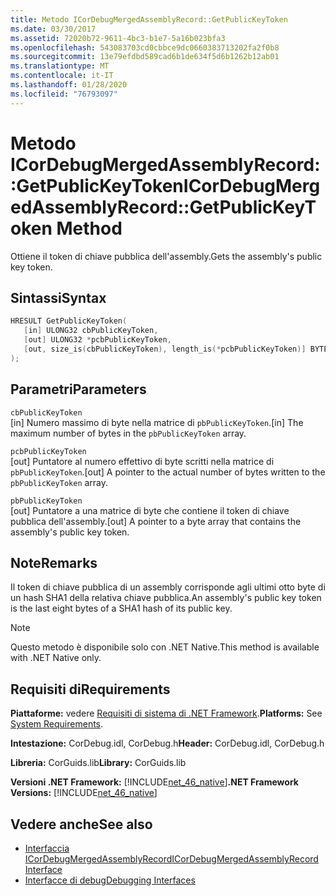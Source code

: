 ```yaml
---
title: Metodo ICorDebugMergedAssemblyRecord::GetPublicKeyToken
ms.date: 03/30/2017
ms.assetid: 72020b72-9611-4bc3-b1e7-5a16b023bfa3
ms.openlocfilehash: 543083703cd0cbbce9dc0660383713202fa2f0b8
ms.sourcegitcommit: 13e79efdbd589cad6b1de634f5d6b1262b12ab01
ms.translationtype: MT
ms.contentlocale: it-IT
ms.lasthandoff: 01/28/2020
ms.locfileid: "76793097"
---
```

# <a name="icordebugmergedassemblyrecordgetpublickeytoken-method"></a><span data-ttu-id="c7d45-102">Metodo ICorDebugMergedAssemblyRecord::GetPublicKeyToken</span><span class="sxs-lookup"><span data-stu-id="c7d45-102">ICorDebugMergedAssemblyRecord::GetPublicKeyToken Method</span></span>
<span data-ttu-id="c7d45-103">Ottiene il token di chiave pubblica dell'assembly.</span><span class="sxs-lookup"><span data-stu-id="c7d45-103">Gets the assembly's public key token.</span></span>  
  
## <a name="syntax"></a><span data-ttu-id="c7d45-104">Sintassi</span><span class="sxs-lookup"><span data-stu-id="c7d45-104">Syntax</span></span>  
  
```cpp  
HRESULT GetPublicKeyToken(  
   [in] ULONG32 cbPublicKeyToken,   
   [out] ULONG32 *pcbPublicKeyToken,   
   [out, size_is(cbPublicKeyToken), length_is(*pcbPublicKeyToken)] BYTE pbPublicKeyToken[]  
);  
```  
  
## <a name="parameters"></a><span data-ttu-id="c7d45-105">Parametri</span><span class="sxs-lookup"><span data-stu-id="c7d45-105">Parameters</span></span>  
 `cbPublicKeyToken`  
 <span data-ttu-id="c7d45-106">[in] Numero massimo di byte nella matrice di `pbPublicKeyToken`.</span><span class="sxs-lookup"><span data-stu-id="c7d45-106">[in] The maximum number of bytes in the `pbPublicKeyToken` array.</span></span>  
  
 `pcbPublicKeyToken`  
 <span data-ttu-id="c7d45-107">[out] Puntatore al numero effettivo di byte scritti nella matrice di `pbPublicKeyToken`.</span><span class="sxs-lookup"><span data-stu-id="c7d45-107">[out] A pointer to the actual number of bytes written to the `pbPublicKeyToken` array.</span></span>  
  
 `pbPublicKeyToken`  
 <span data-ttu-id="c7d45-108">[out] Puntatore a una matrice di byte che contiene il token di chiave pubblica dell'assembly.</span><span class="sxs-lookup"><span data-stu-id="c7d45-108">[out] A pointer to a byte array that contains the assembly's public key token.</span></span>  
  
## <a name="remarks"></a><span data-ttu-id="c7d45-109">Note</span><span class="sxs-lookup"><span data-stu-id="c7d45-109">Remarks</span></span>  
 <span data-ttu-id="c7d45-110">Il token di chiave pubblica di un assembly corrisponde agli ultimi otto byte di un hash SHA1 della relativa chiave pubblica.</span><span class="sxs-lookup"><span data-stu-id="c7d45-110">An assembly's public key token is the last eight bytes of a SHA1 hash of its public key.</span></span>  
  
> [!NOTE]
> <span data-ttu-id="c7d45-111">Questo metodo è disponibile solo con .NET Native.</span><span class="sxs-lookup"><span data-stu-id="c7d45-111">This method is available with .NET Native only.</span></span>  
  
## <a name="requirements"></a><span data-ttu-id="c7d45-112">Requisiti di</span><span class="sxs-lookup"><span data-stu-id="c7d45-112">Requirements</span></span>  
 <span data-ttu-id="c7d45-113">**Piattaforme:** vedere [Requisiti di sistema di .NET Framework](../../../../docs/framework/get-started/system-requirements.md).</span><span class="sxs-lookup"><span data-stu-id="c7d45-113">**Platforms:** See [System Requirements](../../../../docs/framework/get-started/system-requirements.md).</span></span>  
  
 <span data-ttu-id="c7d45-114">**Intestazione:** CorDebug.idl, CorDebug.h</span><span class="sxs-lookup"><span data-stu-id="c7d45-114">**Header:** CorDebug.idl, CorDebug.h</span></span>  
  
 <span data-ttu-id="c7d45-115">**Libreria:** CorGuids.lib</span><span class="sxs-lookup"><span data-stu-id="c7d45-115">**Library:** CorGuids.lib</span></span>  
  
 <span data-ttu-id="c7d45-116">**Versioni .NET Framework:** [!INCLUDE[net_46_native](../../../../includes/net-46-native-md.md)]</span><span class="sxs-lookup"><span data-stu-id="c7d45-116">**.NET Framework Versions:** [!INCLUDE[net_46_native](../../../../includes/net-46-native-md.md)]</span></span>  
  
## <a name="see-also"></a><span data-ttu-id="c7d45-117">Vedere anche</span><span class="sxs-lookup"><span data-stu-id="c7d45-117">See also</span></span>

- [<span data-ttu-id="c7d45-118">Interfaccia ICorDebugMergedAssemblyRecord</span><span class="sxs-lookup"><span data-stu-id="c7d45-118">ICorDebugMergedAssemblyRecord Interface</span></span>](icordebugmergedassemblyrecord-interface.md)
- [<span data-ttu-id="c7d45-119">Interfacce di debug</span><span class="sxs-lookup"><span data-stu-id="c7d45-119">Debugging Interfaces</span></span>](debugging-interfaces.md)

